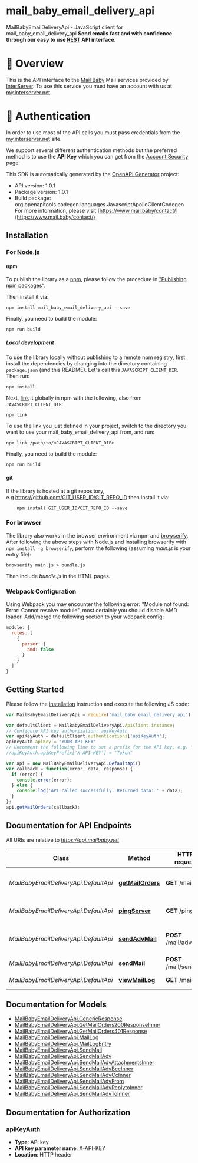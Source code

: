 # mail_baby_email_delivery_api

MailBabyEmailDeliveryApi - JavaScript client for mail_baby_email_delivery_api
**Send emails fast and with confidence through our easy to use [REST](https://en.wikipedia.org/wiki/Representational_state_transfer) API interface.**


# 📌 Overview

This is the API interface to the [Mail Baby](https//mail.baby/) Mail services provided by [InterServer](https://www.interserver.net). To use this service you must have an account with us at [my.interserver.net](https://my.interserver.net).


# 🔐 Authentication

In order to use most of the API calls you must pass credentials from the [my.interserver.net](https://my.interserver.net/) site.

We support several different authentication methods but the preferred method is to use the **API Key** which you can get from the [Account Security](https://my.interserver.net/account_security) page.

This SDK is automatically generated by the [OpenAPI Generator](https://openapi-generator.tech) project:

- API version: 1.0.1
- Package version: 1.0.1
- Build package: org.openapitools.codegen.languages.JavascriptApolloClientCodegen
For more information, please visit [https://www.mail.baby/contact/](https://www.mail.baby/contact/)

## Installation

### For [Node.js](https://nodejs.org/)

#### npm

To publish the library as a [npm](https://www.npmjs.com/), please follow the procedure in ["Publishing npm packages"](https://docs.npmjs.com/getting-started/publishing-npm-packages).

Then install it via:

```shell
npm install mail_baby_email_delivery_api --save
```

Finally, you need to build the module:

```shell
npm run build
```

##### Local development

To use the library locally without publishing to a remote npm registry, first install the dependencies by changing into the directory containing `package.json` (and this README). Let's call this `JAVASCRIPT_CLIENT_DIR`. Then run:

```shell
npm install
```

Next, [link](https://docs.npmjs.com/cli/link) it globally in npm with the following, also from `JAVASCRIPT_CLIENT_DIR`:

```shell
npm link
```

To use the link you just defined in your project, switch to the directory you want to use your mail_baby_email_delivery_api from, and run:

```shell
npm link /path/to/<JAVASCRIPT_CLIENT_DIR>
```

Finally, you need to build the module:

```shell
npm run build
```

#### git

If the library is hosted at a git repository, e.g.https://github.com/GIT_USER_ID/GIT_REPO_ID
then install it via:

```shell
    npm install GIT_USER_ID/GIT_REPO_ID --save
```

### For browser

The library also works in the browser environment via npm and [browserify](http://browserify.org/). After following
the above steps with Node.js and installing browserify with `npm install -g browserify`,
perform the following (assuming *main.js* is your entry file):

```shell
browserify main.js > bundle.js
```

Then include *bundle.js* in the HTML pages.

### Webpack Configuration

Using Webpack you may encounter the following error: "Module not found: Error:
Cannot resolve module", most certainly you should disable AMD loader. Add/merge
the following section to your webpack config:

```javascript
module: {
  rules: [
    {
      parser: {
        amd: false
      }
    }
  ]
}
```

## Getting Started

Please follow the [installation](#installation) instruction and execute the following JS code:

```javascript
var MailBabyEmailDeliveryApi = require('mail_baby_email_delivery_api');

var defaultClient = MailBabyEmailDeliveryApi.ApiClient.instance;
// Configure API key authorization: apiKeyAuth
var apiKeyAuth = defaultClient.authentications['apiKeyAuth'];
apiKeyAuth.apiKey = "YOUR API KEY"
// Uncomment the following line to set a prefix for the API key, e.g. "Token" (defaults to null)
//apiKeyAuth.apiKeyPrefix['X-API-KEY'] = "Token"

var api = new MailBabyEmailDeliveryApi.DefaultApi()
var callback = function(error, data, response) {
  if (error) {
    console.error(error);
  } else {
    console.log('API called successfully. Returned data: ' + data);
  }
};
api.getMailOrders(callback);

```

## Documentation for API Endpoints

All URIs are relative to *https://api.mailbaby.net*

Class | Method | HTTP request | Description
------------ | ------------- | ------------- | -------------
*MailBabyEmailDeliveryApi.DefaultApi* | [**getMailOrders**](docs/DefaultApi.md#getMailOrders) | **GET** /mail | displays a list of mail service orders
*MailBabyEmailDeliveryApi.DefaultApi* | [**pingServer**](docs/DefaultApi.md#pingServer) | **GET** /ping | Checks if the server is running
*MailBabyEmailDeliveryApi.DefaultApi* | [**sendAdvMail**](docs/DefaultApi.md#sendAdvMail) | **POST** /mail/advsend | Sends an Email with Advanced Options
*MailBabyEmailDeliveryApi.DefaultApi* | [**sendMail**](docs/DefaultApi.md#sendMail) | **POST** /mail/send | Sends an Email
*MailBabyEmailDeliveryApi.DefaultApi* | [**viewMailLog**](docs/DefaultApi.md#viewMailLog) | **GET** /mail/log | displays the mail log


## Documentation for Models

 - [MailBabyEmailDeliveryApi.GenericResponse](docs/GenericResponse.md)
 - [MailBabyEmailDeliveryApi.GetMailOrders200ResponseInner](docs/GetMailOrders200ResponseInner.md)
 - [MailBabyEmailDeliveryApi.GetMailOrders401Response](docs/GetMailOrders401Response.md)
 - [MailBabyEmailDeliveryApi.MailLog](docs/MailLog.md)
 - [MailBabyEmailDeliveryApi.MailLogEntry](docs/MailLogEntry.md)
 - [MailBabyEmailDeliveryApi.SendMail](docs/SendMail.md)
 - [MailBabyEmailDeliveryApi.SendMailAdv](docs/SendMailAdv.md)
 - [MailBabyEmailDeliveryApi.SendMailAdvAttachmentsInner](docs/SendMailAdvAttachmentsInner.md)
 - [MailBabyEmailDeliveryApi.SendMailAdvBccInner](docs/SendMailAdvBccInner.md)
 - [MailBabyEmailDeliveryApi.SendMailAdvCcInner](docs/SendMailAdvCcInner.md)
 - [MailBabyEmailDeliveryApi.SendMailAdvFrom](docs/SendMailAdvFrom.md)
 - [MailBabyEmailDeliveryApi.SendMailAdvReplytoInner](docs/SendMailAdvReplytoInner.md)
 - [MailBabyEmailDeliveryApi.SendMailAdvToInner](docs/SendMailAdvToInner.md)


## Documentation for Authorization



### apiKeyAuth


- **Type**: API key
- **API key parameter name**: X-API-KEY
- **Location**: HTTP header

